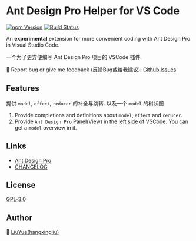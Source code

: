# Ant Design Pro Helper for VS Code

[![npm Version](https://img.shields.io/npm/v/vscode-ant-design-pro.svg)](https://www.npmjs.com/package/vscode-ant-design-pro)
[![Build Status](https://travis-ci.org/hangxingliu/vscode-ant-design-pro.svg?branch=master)](https://travis-ci.org/hangxingliu/vscode-ant-design-pro)

An **experimental** extension for more convenient coding with Ant Design Pro in Visual Studio Code.  

一个为了更方便编写 Ant Design Pro 项目的 VSCode 插件.

📌 Report bug or give me feedback (反馈Bug或给我建议):
[Github Issues](https://github.com/hangxingliu/vscode-ant-design-pro/issues)

## Features

提供 `model`, `effect`, `reducer` 的补全与跳转. 以及一个 `model` 的树状图

1. Provide completions and definitions about `model`, `effect` and `reducer`.
2. Provide `Ant Design Pro` Panel(View) in the left side of VSCode. You can get a `model` overview in it. 

## Links

- [Ant Design Pro](https://github.com/ant-design/ant-design-pro)
- [CHANGELOG](CHANGELOG.md)

## License

[GPL-3.0](LICENSE)

## Author

🤔 [LiuYue(hangxingliu)](https://github.com/hangxingliu)
